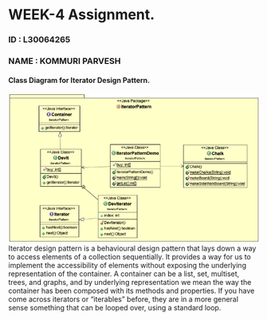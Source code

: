 # WEEK-4 Assignment. 
### ID : L30064265
### NAME : KOMMURI PARVESH


#### Class Diagram for Iterator Design Pattern.
<img src="https://github.com/kommuriparvesh/Week-4/blob/main/clsdia.png">
Iterator design pattern is a behavioural design pattern that lays down a way to access elements of a collection sequentially. It provides a way for us to implement the accessibility of elements without exposing the underlying representation of the container. A container can be a list, set, multiset, trees, and graphs, and by underlying representation we mean the way the container has been composed with its methods and properties. If you have come across iterators or “iterables” before, they are in a more general sense something that can be looped over, using a standard loop.
